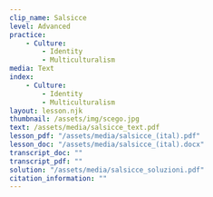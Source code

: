 ```yaml
---
clip_name: Salsicce
level: Advanced
practice: 
    - Culture: 
        - Identity
        - Multiculturalism
media: Text
index: 
    - Culture: 
        - Identity
        - Multiculturalism
layout: lesson.njk
thumbnail: /assets/img/scego.jpg
text: /assets/media/salsicce_text.pdf
lesson_pdf: "/assets/media/salsicce_(ital).pdf"
lesson_doc: "/assets/media/salsicce_(ital).docx"
transcript_doc: ""
transcript_pdf: ""
solution: "/assets/media/salsicce_soluzioni.pdf"
citation_information: ""
---
```

